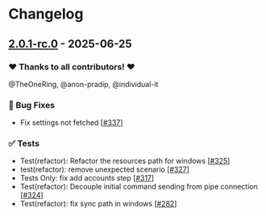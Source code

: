 # Changelog

## [2.0.1-rc.0](https://github.com/opencloud-eu/desktop/releases/tag/v2.0.1-rc.0) - 2025-06-25

### ❤️ Thanks to all contributors! ❤️

@TheOneRing, @anon-pradip, @individual-it

### 🐛 Bug Fixes

- Fix settings not fetched [[#337](https://github.com/opencloud-eu/desktop/pull/337)]

### ✅ Tests

- Test(refactor): Refactor the resources path for windows [[#325](https://github.com/opencloud-eu/desktop/pull/325)]
- test(refactor): remove unexpected scenario [[#327](https://github.com/opencloud-eu/desktop/pull/327)]
- Tests Only: fix add accounts step [[#317](https://github.com/opencloud-eu/desktop/pull/317)]
- Test(refactor): Decouple initial command sending from pipe connection [[#324](https://github.com/opencloud-eu/desktop/pull/324)]
- Test(refactor): fix sync path in windows [[#282](https://github.com/opencloud-eu/desktop/pull/282)]

